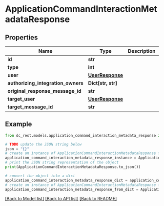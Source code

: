# ApplicationCommandInteractionMetadataResponse


## Properties

Name | Type | Description | Notes
------------ | ------------- | ------------- | -------------
**id** | **str** |  | 
**type** | **int** |  | 
**user** | [**UserResponse**](UserResponse.md) |  | [optional] 
**authorizing_integration_owners** | **Dict[str, str]** |  | 
**original_response_message_id** | **str** |  | [optional] 
**target_user** | [**UserResponse**](UserResponse.md) |  | [optional] 
**target_message_id** | **str** |  | [optional] 

## Example

```python
from dc_rest.models.application_command_interaction_metadata_response import ApplicationCommandInteractionMetadataResponse

# TODO update the JSON string below
json = "{}"
# create an instance of ApplicationCommandInteractionMetadataResponse from a JSON string
application_command_interaction_metadata_response_instance = ApplicationCommandInteractionMetadataResponse.from_json(json)
# print the JSON string representation of the object
print(ApplicationCommandInteractionMetadataResponse.to_json())

# convert the object into a dict
application_command_interaction_metadata_response_dict = application_command_interaction_metadata_response_instance.to_dict()
# create an instance of ApplicationCommandInteractionMetadataResponse from a dict
application_command_interaction_metadata_response_from_dict = ApplicationCommandInteractionMetadataResponse.from_dict(application_command_interaction_metadata_response_dict)
```
[[Back to Model list]](../README.md#documentation-for-models) [[Back to API list]](../README.md#documentation-for-api-endpoints) [[Back to README]](../README.md)


